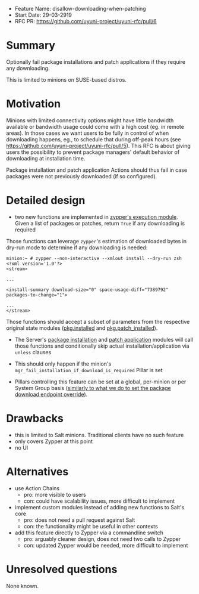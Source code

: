 - Feature Name: disallow-downloading-when-patching
- Start Date: 29-03-2919
- RFC PR: https://github.com/uyuni-project/uyuni-rfc/pull/6

# Summary
Optionally fail package installations and patch applications if they require any downloading.

This is limited to minions on SUSE-based distros.

# Motivation
Minions with limited connectivity options might have little bandwidth available or bandwidth usage could come with a high cost (eg. in remote areas). In those cases we want users to be fully in control of when downloading happens, eg., to schedule that during off-peak hours (see https://github.com/uyuni-project/uyuni-rfc/pull/5). This RFC is about giving users the possibility to prevent package managers' default behavior of downloading at installation time.

Package installation and patch application Actions should thus fail in case packages were not previously downloaded (if so configured).

# Detailed design
- two new functions are implemented in [zypper's execution module](https://github.com/openSUSE/salt/blob/openSUSE-2018.3.0/salt/modules/zypper.py). Given a list of packages or patches, return `True` if any downloading is required

Those functions can leverage `zypper`'s estimation of downloaded bytes in dry-run mode to determine if any downloading is needed:

```
minion:~ # zypper --non-interactive --xmlout install --dry-run zsh
<?xml version='1.0'?>
<stream>

...

<install-summary download-size="0" space-usage-diff="7389792" packages-to-change="1">

...
</stream>
```

Those functions should accept a subset of parameters from the respective original state modules ([pkg.installed](https://docs.saltstack.com/en/2018.3/ref/states/all/salt.states.pkg.html#salt.states.pkg.installed) and [pkg.patch_installed](https://docs.saltstack.com/en/2018.3/ref/states/all/salt.states.pkg.html#salt.states.pkg.patch_installed)).


- The Server's [package installation](https://github.com/uyuni-project/uyuni/blob/c8ffe6b9425392f5235864ad070646bb8ebc2ecb/susemanager-utils/susemanager-sls/salt/packages/pkginstall.sls) and [patch application](https://github.com/uyuni-project/uyuni/blob/c8ffe6b9425392f5235864ad070646bb8ebc2ecb/susemanager-utils/susemanager-sls/salt/packages/patchinstall.sls) modules will call those functions and conditionally skip actual installation/application via `unless` clauses

- This should only happen if the minion's `mgr_fail_installation_if_download_is_required` Pillar is set

- Pillars controlling this feature can be set at a global, per-minion or per System Group basis ([similarly to what we do to set the package download endpoint override](https://github.com/SUSE/doc-susemanager/pull/366/files#diff-8bf787463eb899039a59878b8b2ce800R171)).


# Drawbacks
 - this is limited to Salt minions. Traditional clients have no such feature
 - only covers Zypper at this point
 - no UI

# Alternatives
- use Action Chains
  - pro: more visible to users
  - con: could have scalability issues, more difficult to implement
- implement custom modules instead of adding new functions to Salt's core
  - pro: does not need a pull request against Salt
  - con: the functionality might be useful in other contexts
- add this feature directly to Zypper via a commandline switch
  - pro: arguably cleaner design, does not need two calls to Zypper
  - con: updated Zypper would be needed, more difficult to implement

# Unresolved questions

None known.
